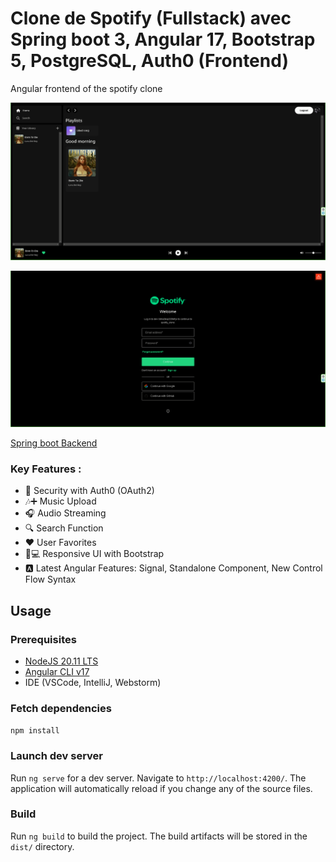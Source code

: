 # Clone de Spotify (Fullstack) avec Spring boot 3, Angular 17, Bootstrap 5, PostgreSQL, Auth0  (Frontend)

Angular frontend of the spotify clone


![Pantalla del clon de Spotify 1](./spotify1.png)

![Pantalla del clon de Spotify 2](./spotify2.png)


[Spring boot Backend](https://github.com/C0de-cake/spotify-clone-back)

### Key Features :
- 🔐 Security with Auth0 (OAuth2)
- 🎶➕ Music Upload
- 🎧 Audio Streaming
- 🔍 Search Function
- ❤️ User Favorites
- 📱💻 Responsive UI with Bootstrap
- 🅰️ Latest Angular Features: Signal, Standalone Component, New Control Flow Syntax

## Usage
### Prerequisites
- [NodeJS 20.11 LTS](https://nodejs.org/dist/v20.11.1/node-v20.11.1.pkg)
- [Angular CLI v17](https://www.npmjs.com/package/@angular/cli)
- IDE (VSCode, IntelliJ, Webstorm)

### Fetch dependencies
``npm install``

### Launch dev server
Run `ng serve` for a dev server. Navigate to `http://localhost:4200/`. The application will automatically reload if you change any of the source files.

### Build
Run `ng build` to build the project. The build artifacts will be stored in the `dist/` directory.
